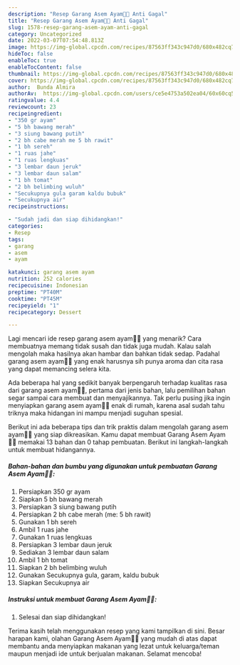 ```yaml
---
description: "Resep Garang Asem Ayam👩‍🍳 Anti Gagal"
title: "Resep Garang Asem Ayam👩‍🍳 Anti Gagal"
slug: 1578-resep-garang-asem-ayam-anti-gagal
category: Uncategorized
date: 2022-03-07T07:54:48.813Z
image: https://img-global.cpcdn.com/recipes/87563ff343c947d0/680x482cq70/garang-asem-ayam-foto-resep-utama.jpg
hideToc: false
enableToc: true
enableTocContent: false
thumbnail: https://img-global.cpcdn.com/recipes/87563ff343c947d0/680x482cq70/garang-asem-ayam-foto-resep-utama.jpg
cover: https://img-global.cpcdn.com/recipes/87563ff343c947d0/680x482cq70/garang-asem-ayam-foto-resep-utama.jpg
author:  Bunda Almira
authorAv:  https://img-global.cpcdn.com/users/ce5e4753a502ea04/60x60cq50/avatar.jpg
ratingvalue: 4.4
reviewcount: 23
recipeingredient:
- "350 gr ayam"
- "5 bh bawang merah"
- "3 siung bawang putih"
- "2 bh cabe merah me 5 bh rawit"
- "1 bh sereh"
- "1 ruas jahe"
- "1 ruas lengkuas"
- "3 lembar daun jeruk"
- "3 lembar daun salam"
- "1 bh tomat"
- "2 bh belimbing wuluh"
- "Secukupnya gula garam kaldu bubuk"
- "Secukupnya air"
recipeinstructions:

- "Sudah jadi dan siap dihidangkan!"
categories:
- Resep
tags:
- garang
- asem
- ayam

katakunci: garang asem ayam 
nutrition: 252 calories
recipecuisine: Indonesian
preptime: "PT40M"
cooktime: "PT45M"
recipeyield: "1"
recipecategory: Dessert

---
```



Lagi mencari ide resep garang asem ayam👩‍🍳 yang menarik? Cara membuatnya memang tidak susah dan tidak juga mudah. Kalau salah mengolah maka hasilnya akan hambar dan bahkan tidak sedap. Padahal garang asem ayam👩‍🍳 yang enak harusnya sih punya aroma dan cita rasa yang dapat memancing selera kita.




Ada beberapa hal yang sedikit banyak berpengaruh terhadap kualitas rasa dari garang asem ayam👩‍🍳, pertama dari jenis bahan, lalu pemilihan bahan segar sampai cara membuat dan menyajikannya. Tak perlu pusing jika ingin menyiapkan garang asem ayam👩‍🍳 enak di rumah, karena asal sudah tahu triknya maka hidangan ini mampu menjadi suguhan spesial.


Berikut ini ada beberapa tips dan trik praktis dalam mengolah garang asem ayam👩‍🍳 yang siap dikreasikan. Kamu dapat membuat Garang Asem Ayam👩‍🍳 memakai 13 bahan dan 0 tahap pembuatan. Berikut ini langkah-langkah untuk membuat hidangannya.

<!--inarticleads1-->

##### Bahan-bahan dan bumbu yang digunakan untuk pembuatan Garang Asem Ayam👩‍🍳:

1. Persiapkan 350 gr ayam
1. Siapkan 5 bh bawang merah
1. Persiapkan 3 siung bawang putih
1. Persiapkan 2 bh cabe merah (me: 5 bh rawit)
1. Gunakan 1 bh sereh
1. Ambil 1 ruas jahe
1. Gunakan 1 ruas lengkuas
1. Persiapkan 3 lembar daun jeruk
1. Sediakan 3 lembar daun salam
1. Ambil 1 bh tomat
1. Siapkan 2 bh belimbing wuluh
1. Gunakan Secukupnya gula, garam, kaldu bubuk
1. Siapkan Secukupnya air




<!--inarticleads2-->

##### Instruksi untuk membuat Garang Asem Ayam👩‍🍳:


1. Selesai dan siap dihidangkan!



Terima kasih telah menggunakan resep yang kami tampilkan di sini. Besar harapan kami, olahan Garang Asem Ayam👩‍🍳 yang mudah di atas dapat membantu anda menyiapkan makanan yang lezat untuk keluarga/teman maupun menjadi ide untuk berjualan makanan. Selamat mencoba!
